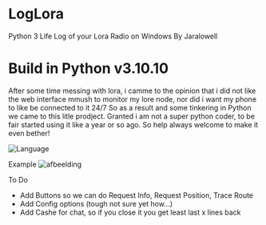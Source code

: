 # LogLora
Python 3 Life Log of your Lora Radio on Windows
By Jaralowell

# Build in Python v3.10.10

After some time messing with lora, i camme to the opinion that i did not like the web interface mmush to monitor my lore node, nor did i want my phone to like be connected to it 24/7 So as a result and some tinkering in Python we came to this litle prodject. Granted i am not a super python coder, to be fair started using it like a year or so ago. So help always welcome to make it even bether!

![Language](https://img.shields.io/badge/language-Python-blue.svg) 

Example
![afbeelding](https://i.gyazo.com/576b77217f704c0a3ab0fb2512713a48.png)

To Do
* Add Buttons so we can do Request Info, Request Position, Trace Route
* Add Config options (tough not sure yet how...)
* Add Cashe for chat, so if you close it you get least last x lines back
